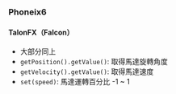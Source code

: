 <!-- title: 進階內容 TalonFX -->
<!-- description: TalonFX -->
<!-- category: Advance -->
<!-- tags: Programming -->
<!-- published time: 2024/03/23 -->

### Phoneix6
#### TalonFX（Falcon）
* 大部分同上
* `getPosition().getValue()`: 取得馬達旋轉角度
* `getVelocity().getValue()`: 取得馬達速度
* `set(speed)`: 馬達運轉百分比 -1 ~ 1